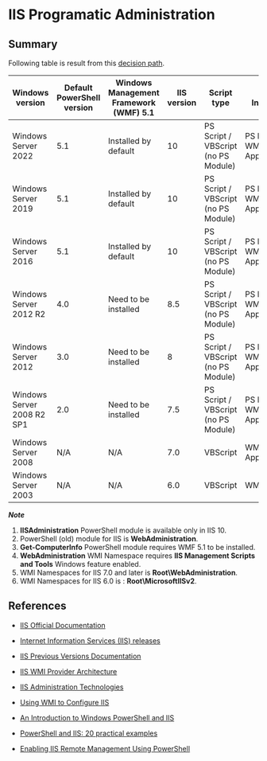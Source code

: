 # IIS Programatic Administration


## Summary

Following table is result from this [decision path](decision-path.png).

| Windows version            | Default PowerShell version | Windows Management Framework (WMF) 5.1 | IIS version | Script type                         | API, Interface             | Remoting                 |
|----------------------------|--------------------|----------------------------------------|-------------|-------------------------------------|----------------------------|--------------------------|
| Windows Server 2022        | 5.1                | Installed by default                   | 10          | PS Script / VBScript (no PS Module) | PS Module, WMI, AppCmd.exe | PS Remoting / WMI Remoting |
| Windows Server 2019        | 5.1                | Installed by default                   | 10          | PS Script / VBScript (no PS Module) | PS Module, WMI, AppCmd.exe | PS Remoting / WMI Remoting |
| Windows Server 2016        | 5.1                | Installed by default                   | 10          | PS Script / VBScript (no PS Module) | PS Module, WMI, AppCmd.exe | PS Remoting / WMI Remoting |
| Windows Server 2012 R2     | 4.0                | Need to be installed                   | 8.5         | PS Script / VBScript (no PS Module) | PS Module, WMI, AppCmd.exe | PS Remoting / WMI Remoting |
| Windows Server 2012        | 3.0                | Need to be installed                   | 8           | PS Script / VBScript (no PS Module) | PS Module, WMI, AppCmd.exe | PS Remoting / WMI Remoting |
| Windows Server 2008 R2 SP1 | 2.0                | Need to be installed                   | 7.5         | PS Script / VBScript (no PS Module) | PS Module, WMI, AppCmd.exe | PS Remoting / WMI Remoting |
| Windows Server 2008        | N/A                | N/A                                    | 7.0         | VBScript                            | WMI, AppCmd.exe            | WMI Remoting             |
| Windows Server 2003        | N/A                | N/A                                    | 6.0         | VBScript                            | WMI                        | WMI Remoting             |

***Note***

1. **IISAdministration** PowerShell module is available only in IIS 10.
2. PowerShell (old) module for IIS is **WebAdministration**.
3. **Get-ComputerInfo** PowerShell module requires WMF 5.1 to be installed.
4. **WebAdministration** WMI Namespace requires **IIS Management Scripts and Tools** Windows feature enabled.
5. WMI Namespaces for IIS 7.0 and later is **Root\WebAdministration**.
6. WMI Namespaces for IIS 6.0 is : **Root\MicrosoftIISv2**.

## References

* [IIS Official Documentation](https://docs.microsoft.com/en-us/iis/)

* [Internet Information Services (IIS) releases](https://docs.microsoft.com/en-us/lifecycle/products/internet-information-services-iis)

* [IIS Previous Versions Documentation](https://docs.microsoft.com/en-us/previous-versions/iis/)

* [IIS WMI Provider Architecture](https://docs.microsoft.com/en-us/previous-versions/iis/6.0-sdk/ms525673(v=vs.90))

* [IIS Administration Technologies](https://docs.microsoft.com/en-us/previous-versions/iis/6.0-sdk/ms525806(v=vs.90))

* [Using WMI to Configure IIS](https://docs.microsoft.com/en-us/previous-versions/iis/6.0-sdk/ms525309(v=vs.90))

* [An Introduction to Windows PowerShell and IIS](https://docs.microsoft.com/en-us/iis/manage/powershell/an-introduction-to-windows-powershell-and-iis)

* [PowerShell and IIS: 20 practical examples](https://octopus.com/blog/iis-powershell)

* [Enabling IIS Remote Management Using PowerShell](https://mcpmag.com/articles/2014/10/21/enabling-iis-remote-management.aspx)
